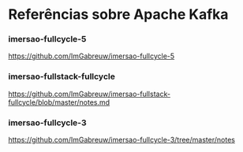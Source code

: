# Referências sobre Apache Kafka

### imersao-fullcycle-5

https://github.com/ImGabreuw/imersao-fullcycle-5

### imersao-fullstack-fullcycle

https://github.com/ImGabreuw/imersao-fullstack-fullcycle/blob/master/notes.md

### imersao-fullcycle-3

https://github.com/ImGabreuw/imersao-fullcycle-3/tree/master/notes